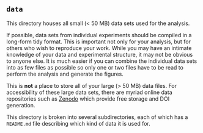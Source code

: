 ## `data`

This directory houses all small (< 50 MB) data sets used for the analysis. 

If possible, data sets from individual experiments should be compiled in a long-form tidy format. This is important not only for your analysis, but for others who wish to reproduce your work. While you may have an intimate knowledge of your data and experimental structure, it may not be obvious to anyone else. It is much easier if you can combine the individual data sets into as few files as possible so only one or two files have to be read to perform the analysis and generate the figures. 

This is **not** a place to store all of your large (> 50 MB) data files. For accessibility of these large data sets, there are myriad online data repositories such as [Zenodo](https://zenodo.org) which provide free storage and DOI generation.

This directory is broken into several subdirectories, each of which has a `README.md` file describing which kind of data it is used for.